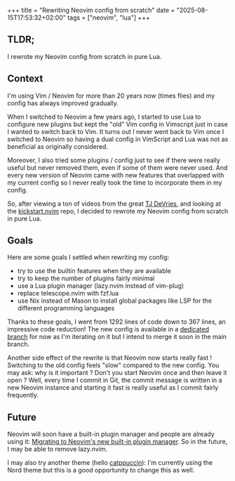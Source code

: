 +++
title = "Rewriting Neovim config from scratch"
date = "2025-08-15T17:53:32+02:00"
tags = ["neovim", "lua"]
+++

## TLDR;

I rewrote my Neovim config from scratch in pure Lua.

## Context

I'm using Vim / Neovim for more than 20 years now (times flies) and my config has always improved gradually.

When I switched to Neovim a few years ago, I started to use Lua to configure new plugins but kept the "old" Vim config in Vimscript just in case I wanted to switch back to Vim.
It turns out I never went back to Vim once I switched to Neovim so having a dual config in VimScript and Lua was not as beneficial as originally considered.

Moreover, I also tried some plugins / config just to see if there were really useful but never removed them, even if some of them were never used.
And every new version of Neovim came with new features that overlapped with my current config so I never really took the time to incorporate them in my config.

So, after viewing a ton of videos from the great [TJ DeVries](https://www.youtube.com/@teej_dv), and looking at the [kickstart.nvim](https://github.com/nvim-lua/kickstart.nvim) repo, I decided to rewrote my Neovim config from scratch in pure Lua.

## Goals

Here are some goals I settled when rewriting my config:

* try to use the builtin features when they are available
* try to keep the number of plugins fairly minimal
* use a Lua plugin manager (lazy.nvim instead of vim-plug)
* replace telescope.nvim with fzf.lua
* use Nix instead of Mason to install global packages like LSP for the different programming languages

Thanks to these goals, I went from 1292 lines of code down to 367 lines, an impressive code reduction!
The new config is available in a [dedicated branch](https://github.com/oligot/dotfiles/tree/nvim-lua/dot_config/nvim) for now as I'm iterating on it but I intend to merge it soon in the main branch.

Another side effect of the rewrite is that Neovim now starts really fast !
Switching to the old config feels "slow" compared to the new config.
You may ask: why is it important ? Don't you start Neovim once and then leave it open ?
Well, every time I commit in Git, the commit message is written in a new Neovim instance and starting it fast is really useful as I commit fairly frequently.

## Future

Neovim will soon have a built-in plugin manager and people are already using it: [Migrating to Neovim's new built-in plugin manager](https://bower.sh/nvim-builtin-plugin-mgr).
So in the future, I may be able to remove lazy.nvim.

I may also try another theme (hello [catppuccin](https://github.com/catppuccin/catppuccin)): I'm currently using the Nord theme but this is a good opportunity to change this as well.
